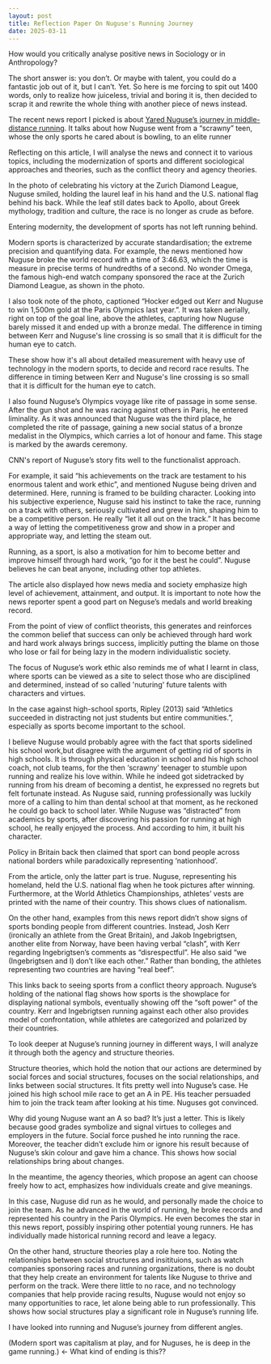 ```yaml
---
layout: post
title: Reflection Paper On Nuguse's Running Journey
date: 2025-03-11
---
```

How would you critically analyse positive news in Sociology or in Anthropology?  

The short answer is: you don’t. Or maybe with talent, you could do a fantastic job out of it, but I can’t. Yet.
So here is me forcing to spit out 1400 words, only to realize how juiceless, trivial and boring it is, then decided to scrap it and rewrite the whole thing with another piece of news instead.  

The recent news report I picked is about [Yared Nuguse’s journey in middle- distance running](https://edition.cnn.com/2025/03/05/sport/yared-nuguse-running-spt-intl/index.html). It talks about how Nuguse went from a “scrawny” teen, whose the only sports he cared about is bowling, to an elite runner
<br>
  
Reflecting on this article, I will analyse the news and connect it to various topics, including the modernization of sports and different sociological approaches and theories, such as the conflict theory and agency theories.

In the photo of celebrating his victory at the Zurich Diamond League, Nuguse smiled, holding the laurel leaf in his hand and the U.S. national flag behind his back. While the leaf still dates back to Apollo, about Greek mythology, tradition and culture, the race is no longer as crude as before.


Entering modernity, the development of sports has not left running behind.

Modern sports is characterized by accurate standardisation; the extreme precision and quantifying data.  For example, the news mentioned how Nuguse broke the world record with a time of 3:46.63, which the time is measure in precise terms of hundredths of a second. No wonder Omega, the famous high-end watch company sponsored the race at the Zurich Diamond League, as shown in the photo.


I also took note of the photo, captioned “Hocker edged out Kerr and Nuguse to win 1,500m gold at the Paris Olympics last year.”. It was taken aerially, right on top of the goal line, above the athletes, capturing how Nuguse barely missed it and ended up with a bronze medal. The difference in timing between Kerr and Nuguse's line crossing is so small that it is difficult for the human eye to catch.



These show how it's all about detailed measurement with heavy use of technology in the modern sports, to decide and record race results. The difference in timing between Kerr and Nuguse's line crossing is so small that it is difficult for the human eye to catch.


I also found Nuguse’s Olympics voyage like rite of passage in some sense. After the gun shot and he was racing against others in Paris, he entered liminality. As it was announced that Nuguse was the third place, he completed the rite of passage, gaining a new social status of a bronze medalist in the Olympics, which carries a lot of honour and fame. This stage is marked by the awards ceremony.


CNN's report of Nuguse’s story fits well to the functionalist approach. 


For example, it said “his achievements on the track are testament to his enormous talent and work ethic”, and mentioned Nuguse being driven and determined. Here, running is framed to be building character. Looking into his subjective experience, Nuguse said his instinct to take the race, running on a track with others, seriously cultivated and grew in him, shaping him to be a competitive person. He really “let it all out on the track.” It has become a way of letting the competitiveness grow and show in a proper and appropriate way, and letting the steam out.


Running, as a sport, is also a motivation for him to become better and improve himself through hard work, “go for it the best he could”. Nuguse believes he can beat anyone, including other top athletes.


The article also displayed how news media and society emphasize high level of achievement, attainment, and output. It is important to note how the news reporter spent a good part on Neguse’s medals and world breaking record.


From the point of view of conflict theorists, this generates and reinforces the common belief that success can only be achieved through hard work and hard work always brings success, implicitly putting the blame on those who lose or fail for being lazy in the modern individualistic society.



The focus of Nuguse’s work ethic also reminds me of what I learnt in class, where sports can be viewed as a site to select those who are disciplined and determined, instead of so called 'nuturing' future talents with characters and virtues.  


In the case against high-school sports, Ripley (2013) said “Athletics succeeded in distracting not just students but entire communities.”, especially as sports become important to the school.


I believe Nuguse would probably agree with the fact that sports sidelined his school work,but  disagree with the argument of getting rid of sports in high schools. It is through physical education in school and his high school coach, not club teams, for the then ‘scrawny’ teenager to stumble upon running and realize his love within. While he indeed got sidetracked by running from his dream of becoming a dentist, he expressed no regrets but felt fortunate instead. As Nuguse said, running professionally was luckily more of a calling to him than dental school at that moment, as he reckoned he could go back to school later. While Nuguse was “distracted” from academics by sports, after discovering his passion for running at high school, he really enjoyed the process. And according to him, it built his character.


Policy in Britain back then claimed that sport can bond people across national borders while paradoxically representing ‘nationhood’. 


From the article, only the latter part is true. Nuguse, representing his homeland, held the U.S. national flag when he took pictures after winning. Furthermore, at the World Athletics Championships, athletes’ vests are printed with the name of their country.  This shows clues of nationalism.


On the other hand, examples from this news report didn’t show signs of sports bonding people from different countries. Instead, Josh Kerr (ironically an athlete from the Great Britain), and Jakob Ingebrigtsen, another elite from Norway, have been having verbal “clash”, with Kerr regarding Ingebrigtsen’s comments as “disrespectful”. He also said “we (Ingebrigtsen and I) don’t like each other.” Rather than bonding, the athletes representing two countries are having “real beef”.



This links back to seeing sports from a conflict theory approach. Nuguse’s holding of the national flag shows how sports is the showplace for displaying national symbols, eventually showing off the “soft power” of the country. Kerr and Ingebrigtsen running against each other also provides model of confrontation, while athletes are categorized and polarized by their countries.


To look deeper at Nuguse’s running journey in different ways, I will analyze it through both the agency and structure theories.


Structure theories, which hold the notion that our actions are determined by social forces and social structures, focuses on the social relationships, and links between social structures. It fits pretty well into Nuguse’s case. He joined his high school mile race to get an A in PE. His teacher persuaded him to join the track team after looking at his time. Nuguses got convinced.


Why did young Nuguse want an A so bad? It’s just a letter. This is likely because good grades symbolize and signal virtues to colleges and employers in the future. Social force pushed he into running the race. Moreover, the teacher didn’t exclude him or ignore his result because of Nuguse’s skin colour and gave him a chance. This shows how social relationships bring about changes.

 
In the meantime, the agency theories, which propose an agent can choose freely how to act, emphasizes how individuals create and give meanings.



In this case, Nuguse did run as he would, and personally made the choice to join the team. As he advanced in the world of running, he broke records and represented his country in the Paris Olympics. He even becomes the star in this news report, possibly inspiring other potential young runners. He has individually made historical running record and leave a legacy.


On the other hand, structure theories play a role here too. Noting the relationships between social structures and insitituions, such as watch companies sponsoring races and running organizations, there is no doubt that they help create an environment for talents like Nuguse to thrive and perform on the track. Were there little to no race, and no technology companies that help provide racing results, Nuguse would not enjoy so many opportunities to race, let alone being able to run professionally. This shows how social structures play a significant role in Nuguse’s running life.


I have looked into running and Nuguse’s journey from different angles. 


(Modern sport was capitalism at play, and for Nuguses, he is deep in the game running.) &larr; What kind of ending is this??

